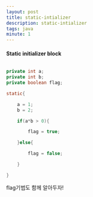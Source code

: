 ```yaml
---
layout: post
title: static-intializer
description: static-intializer
tags: java
minute: 1
---
```


#### Static initializer block

```java

private int a;
private int b;
private boolean flag;

static{

    a = 1;
    b = 2;

    if(a*b > 0){

        flag = true;

    }else{

        flag = false;

    }

}
```

flag기법도 함께 알아두자!
